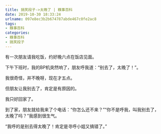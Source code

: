 ```yaml
---
title: 搞笑段子->太晚了 | 糗事百科
date: 2019-10-30 18:33:24
urlname: 097e8ec3b2b674787abde467c0fe2ac8
tags: 
- 糗事百科
categories:
- 糗事百科
- 搞笑段子
---
```

有一次朋友请我吃饭，约好晚六点在饭店见面。

下午下班时，我的BP机突然响了，朋友呼我道：“别去了，太晚了！”。

我很奇怪，并不晚呀，现在才五点。

但朋友让我别去了，肯定是有原因的。

我只好回家了。

到了家，朋友就给我来了个电话：“你怎么还不来？”“你不是呼我，叫我别去了，太晚了吗？”我感到很生气。

“我呼的是别去得太晚了！肯定是寻呼小姐又搞错了。”


